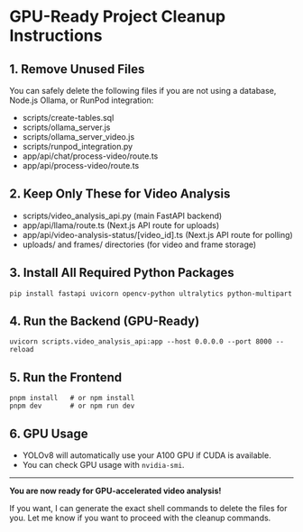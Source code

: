 # GPU-Ready Project Cleanup Instructions

## 1. Remove Unused Files

You can safely delete the following files if you are not using a database, Node.js Ollama, or RunPod integration:

- scripts/create-tables.sql
- scripts/ollama_server.js
- scripts/ollama_server_video.js
- scripts/runpod_integration.py
- app/api/chat/process-video/route.ts
- app/api/process-video/route.ts

## 2. Keep Only These for Video Analysis

- scripts/video_analysis_api.py (main FastAPI backend)
- app/api/llama/route.ts (Next.js API route for uploads)
- app/api/video-analysis-status/[video_id].ts (Next.js API route for polling)
- uploads/ and frames/ directories (for video and frame storage)

## 3. Install All Required Python Packages

```
pip install fastapi uvicorn opencv-python ultralytics python-multipart
```

## 4. Run the Backend (GPU-Ready)

```
uvicorn scripts.video_analysis_api:app --host 0.0.0.0 --port 8000 --reload
```

## 5. Run the Frontend

```
pnpm install   # or npm install
pnpm dev       # or npm run dev
```

## 6. GPU Usage

- YOLOv8 will automatically use your A100 GPU if CUDA is available.
- You can check GPU usage with `nvidia-smi`.

---

**You are now ready for GPU-accelerated video analysis!**

If you want, I can generate the exact shell commands to delete the files for you. Let me know if you want to proceed with the cleanup commands.
